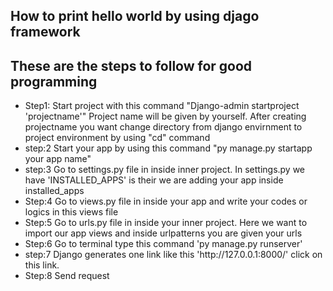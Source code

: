 <h2>How to print hello world by using djago framework</h2>
<h2>These are the steps to follow for good programming</h2>
<ul>
  <li>
    Step1: Start project with this command "Django-admin startproject 'projectname'"
    Project name will be given by yourself.
    After creating projectname you want change directory from django envirnment to 
    project environment by using "cd" command
  </li>
  <li>step:2 Start your app by using this command "py manage.py startapp your app name"</li>
  <li>
    step:3 Go to settings.py file in inside inner project.
    In settings.py we have 'INSTALLED_APPS' is their we are adding your app inside installed_apps
  </li>
  <li>
    Step:4 Go to views.py file in inside your app and write your codes or logics in this views file
  </li>
  <li>
    Step:5 Go to urls.py file in inside your inner project.
    Here we want to import our app views and inside urlpatterns you are given your urls
  </li>
  <li>Step:6 Go to terminal type this command 'py manage.py runserver'</li>
  <li>step:7 Django generates one link like this 'http://127.0.0.1:8000/' click on this link.</li>
  <li>Step:8 Send request</li>
</ul>
